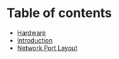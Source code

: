 # Table of contents

* [Hardware](README.md)
* [Introduction](introduction.md)
* [Network Port Layout](network-port-layout.md)

